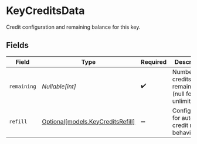 # KeyCreditsData

Credit configuration and remaining balance for this key.


## Fields

| Field                                                              | Type                                                               | Required                                                           | Description                                                        | Example                                                            |
| ------------------------------------------------------------------ | ------------------------------------------------------------------ | ------------------------------------------------------------------ | ------------------------------------------------------------------ | ------------------------------------------------------------------ |
| `remaining`                                                        | *Nullable[int]*                                                    | :heavy_check_mark:                                                 | Number of credits remaining (null for unlimited).                  | 1000                                                               |
| `refill`                                                           | [Optional[models.KeyCreditsRefill]](../models/keycreditsrefill.md) | :heavy_minus_sign:                                                 | Configuration for automatic credit refill behavior.                |                                                                    |